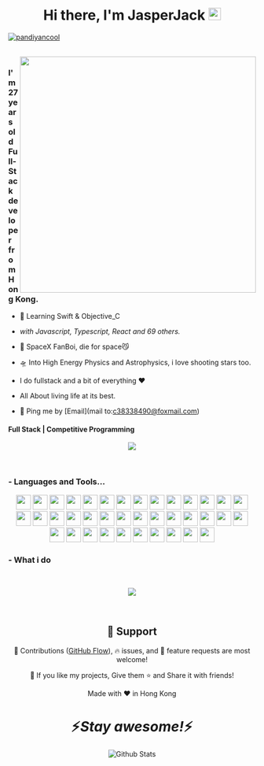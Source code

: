 <div align="center">
   <h1>Hi there, I'm  JasperJack</a> <img src="https://media.giphy.com/media/hvRJCLFzcasrR4ia7z/giphy.gif" width="25px"> </h1>

</div>

 <p align="left"> <a href="https://github.com/ryo-ma/github-profile-trophy"><img src="https://github-profile-trophy.vercel.app/?username=ryo-ma&theme=onedark" alt="pandiyancool" /></a> </p>




<br />

<img align="right" width="480px" src="https://user-images.githubusercontent.com/26923747/94355127-00a72780-00b4-11eb-8aa0-a239d59305f4.gif" />

<p align="center">
  <h3> I'm 27 years old Full-Stack developer from Hong Kong.</h3>
</p>

 - 🥀 Learning Swift & Objective_C
 
 - <i>with Javascript, Typescript, React and 69 others.</i>
   
 - 🔭 SpaceX FanBoi, die for space😼

 - 🛸 Into High Energy Physics and Astrophysics, i love shooting stars too.
 
 - I do fullstack and a bit of everything :heart:
 
 - All About living life at its best.
 
 - 💬 Ping me by [Email](mail to:c38338490@foxmail.com)
 <p align="center">
  <h4> Full Stack | Competitive Programming </h4>
   </p>

<!--  -->

<p align="center" >
<a href="https://github.com/anuraghazra/github-readme-stats"> 
    <img  src="https://github-readme-stats.vercel.app/api?username=mayhemantt&&show_icons=true&theme=radical"/>
  </a>

</p>

<br />

### - Languages and Tools...

<p align="center">
  <!-- For more icons please follow  https://github.com/MikeCodesDotNET/ColoredBadges -->
   <img height="30" src="https://img.shields.io/badge/html5-%23E34F26.svg?style=for-the-badge&logo=html5&logoColor=white"> 
  <img height="30" src="https://img.shields.io/badge/css3-%231572B6.svg?style=for-the-badge&logo=css3&logoColor=white"> 
  <img height="30" src="https://img.shields.io/badge/SASS-hotpink.svg?style=for-the-badge&logo=SASS&logoColor=white"> 
  <img height="30" src="https://img.shields.io/badge/javascript-%23323330.svg?style=for-the-badge&logo=javascript&logoColor=%23F7DF1E"> 
  <img height="30" src="https://img.shields.io/badge/typescript-%23007ACC.svg?style=for-the-badge&logo=typescript&logoColor=white"> 
  <img height="30" src="https://img.shields.io/badge/node.js-6DA55F?style=for-the-badge&logo=node.js&logoColor=white"> 
  <img height="30" src="https://img.shields.io/badge/react-%2320232a.svg?style=for-the-badge&logo=react&logoColor=%2361DAFB"> 
  <img height="30" src="https://img.shields.io/badge/angular.js-%23E23237.svg?style=for-the-badge&logo=angularjs&logoColor=white"> 
  <img height="30" src="https://img.shields.io/badge/styled--components-DB7093?style=for-the-badge&logo=styled-components&logoColor=white"> 
  <img height="30" src="https://img.shields.io/badge/jquery-%230769AD.svg?style=for-the-badge&logo=jquery&logoColor=white"> 
  <img height="30" src="https://img.shields.io/badge/MUI-%230081CB.svg?style=for-the-badge&logo=mui&logoColor=white"> 
  <img height="30" src="https://img.shields.io/badge/tailwindcss-%2338B2AC.svg?style=for-the-badge&logo=tailwind-css&logoColor=white"> 
  <img height="30" src="https://img.shields.io/badge/express.js-%23404d59.svg?style=for-the-badge&logo=express&logoColor=%2361DAFB"> 
  <img height="30" src="https://img.shields.io/badge/nestjs-%23E0234E.svg?style=for-the-badge&logo=nestjs&logoColor=white"> 
  <img height="30" src="https://img.shields.io/badge/MongoDB-%234ea94b.svg?style=for-the-badge&logo=mongodb&logoColor=white"> 
  <img height="30" src="https://img.shields.io/badge/postgres-%23316192.svg?style=for-the-badge&logo=postgresql&logoColor=white"> 
  <img height="30" src="https://img.shields.io/badge/-Swagger-%23Clojure?style=for-the-badge&logo=swagger&logoColor=white"> 
  <img height="30" src="https://img.shields.io/badge/git-%23F05033.svg?style=for-the-badge&logo=git&logoColor=white"> 
  <img height="30" src="https://img.shields.io/badge/c-%2300599C.svg?style=for-the-badge&logo=c&logoColor=white"> 
  <img height="30" src="https://img.shields.io/badge/c%23-%23239120.svg?style=for-the-badge&logo=c-sharp&logoColor=white"> 
  <img height="30" src="https://img.shields.io/badge/rust-%23000000.svg?style=for-the-badge&logo=rust&logoColor=white"> 
  <img height="30" src="https://img.shields.io/badge/Solidity-%23363636.svg?style=for-the-badge&logo=solidity&logoColor=white"> 
  <img height="30" src="https://img.shields.io/badge/Ethereum-3C3C3D?style=for-the-badge&logo=Ethereum&logoColor=white"> 
  <img height="30" src="https://img.shields.io/badge/Binance-FCD535?style=for-the-badge&logo=binance&logoColor=white"> 
  <img height="30" src="https://img.shields.io/badge/tether-168363?style=for-the-badge&logo=tether&logoColor=white"> 
  <img height="30" src="https://img.shields.io/badge/github%20actions-%232671E5.svg?style=for-the-badge&logo=githubactions&logoColor=white"> 
  <img height="30" src="https://img.shields.io/badge/firebase-%23039BE5.svg?style=for-the-badge&logo=firebase"> 
  <img height="30" src="https://img.shields.io/badge/heroku-%23430098.svg?style=for-the-badge&logo=heroku&logoColor=white"> 
  <img height="30" src="https://img.shields.io/badge/adobe%20photoshop-%2331A8FF.svg?style=for-the-badge&logo=adobe%20photoshop&logoColor=white"> 
  <img height="30" src="https://img.shields.io/badge/figma-%23F24E1E.svg?style=for-the-badge&logo=figma&logoColor=white"> 
  <img height="30" src="https://img.shields.io/badge/-Storybook-FF4785?style=for-the-badge&logo=storybook&logoColor=white"> 
  <img height="30" src="https://img.shields.io/badge/CodePen-white?style=for-the-badge&logo=codepen&logoColor=black"> 
  <img height="30" src="https://img.shields.io/badge/Codesandbox-040404?style=for-the-badge&logo=codesandbox&logoColor=DBDBDB"> 
  <img height="30" src="https://img.shields.io/badge/sublime_text-%23575757.svg?style=for-the-badge&logo=sublime-text&logoColor=important"> 
  <img height="30" src="https://img.shields.io/badge/Visual%20Studio%20Code-0078d7.svg?style=for-the-badge&logo=visual-studio-code&logoColor=white"> 
  <img height="30" src="https://img.shields.io/badge/ESLint-4B3263?style=for-the-badge&logo=eslint&logoColor=white"> 
  <img height="30" src="https://img.shields.io/badge/Postman-FF6C37?style=for-the-badge&logo=postman&logoColor=white"> 
  <img height="30" src="https://img.shields.io/badge/Trello-%23026AA7.svg?style=for-the-badge&logo=Trello&logoColor=white"> 
</p>

<!--
### - Blogs 🌱
-->
<!--
<p align="center">
  <a href="https://dev.to/hemant">
    <img src="https://raw.githubusercontent.com/8bithemant/8bithemant/master/svg/blogs/devto.svg"> 
  </a>
</p>
-->



 ### - What i do


<br />

<p align="center">
   <img src="https://media.giphy.com/media/f9XgHHnPnDjOF1hWpl/giphy.gif" />
   </p>
   
   
<br />

<h2 align="center">🤝 Support</h2>

<p align="center">🎀 Contributions (<a href="https://guides.github.com/introduction/flow" title="GitHub flow">GitHub Flow</a>), 🔥 issues, and 🥮 feature requests are most welcome!</p>

<p align="center">💙 If you like my projects, Give them ⭐ and Share it with friends!</p>
</p>
<p align="center">Made with ❤️ in Hong Kong</p>

<h1 align='center'>⚡️<i>Stay awesome!</i>⚡️</h1>

<p align="center">
        <img src="https://raw.githubusercontent.com/mayhemantt/mayhemantt/Update/svg/Bottom.svg" alt="Github Stats" />
</p>

